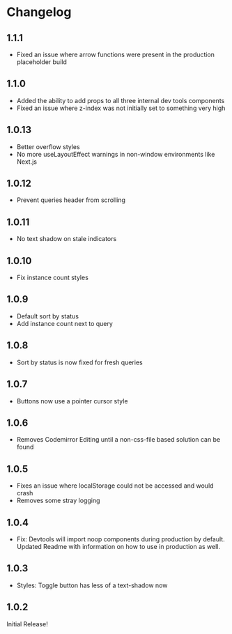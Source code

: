 # Changelog

## 1.1.1

- Fixed an issue where arrow functions were present in the production placeholder build

## 1.1.0

- Added the ability to add props to all three internal dev tools components
- Fixed an issue where z-index was not initially set to something very high

## 1.0.13

- Better overflow styles
- No more useLayoutEffect warnings in non-window environments like Next.js

## 1.0.12

- Prevent queries header from scrolling

## 1.0.11

- No text shadow on stale indicators

## 1.0.10

- Fix instance count styles

## 1.0.9

- Default sort by status
- Add instance count next to query

## 1.0.8

- Sort by status is now fixed for fresh queries

## 1.0.7

- Buttons now use a pointer cursor style

## 1.0.6

- Removes Codemirror Editing until a non-css-file based solution can be found

## 1.0.5

- Fixes an issue where localStorage could not be accessed and would crash
- Removes some stray logging

## 1.0.4

- Fix: Devtools will import noop components during production by default. Updated Readme with information on how to use in production as well.

## 1.0.3

- Styles: Toggle button has less of a text-shadow now

## 1.0.2

Initial Release!
